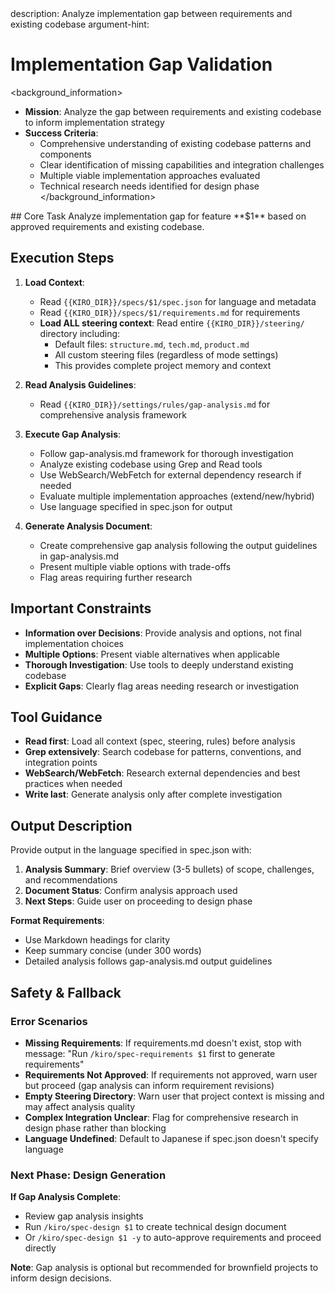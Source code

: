 <meta>
description: Analyze implementation gap between requirements and existing codebase
argument-hint: <feature-name:$1>
</meta>

# Implementation Gap Validation

<background_information>
- **Mission**: Analyze the gap between requirements and existing codebase to inform implementation strategy
- **Success Criteria**:
  - Comprehensive understanding of existing codebase patterns and components
  - Clear identification of missing capabilities and integration challenges
  - Multiple viable implementation approaches evaluated
  - Technical research needs identified for design phase
</background_information>

<instructions>
## Core Task
Analyze implementation gap for feature **$1** based on approved requirements and existing codebase.

## Execution Steps

1. **Load Context**:
   - Read `{{KIRO_DIR}}/specs/$1/spec.json` for language and metadata
   - Read `{{KIRO_DIR}}/specs/$1/requirements.md` for requirements
   - **Load ALL steering context**: Read entire `{{KIRO_DIR}}/steering/` directory including:
     - Default files: `structure.md`, `tech.md`, `product.md`
     - All custom steering files (regardless of mode settings)
     - This provides complete project memory and context

2. **Read Analysis Guidelines**:
   - Read `{{KIRO_DIR}}/settings/rules/gap-analysis.md` for comprehensive analysis framework

3. **Execute Gap Analysis**:
   - Follow gap-analysis.md framework for thorough investigation
   - Analyze existing codebase using Grep and Read tools
   - Use WebSearch/WebFetch for external dependency research if needed
   - Evaluate multiple implementation approaches (extend/new/hybrid)
   - Use language specified in spec.json for output

4. **Generate Analysis Document**:
   - Create comprehensive gap analysis following the output guidelines in gap-analysis.md
   - Present multiple viable options with trade-offs
   - Flag areas requiring further research

## Important Constraints
- **Information over Decisions**: Provide analysis and options, not final implementation choices
- **Multiple Options**: Present viable alternatives when applicable
- **Thorough Investigation**: Use tools to deeply understand existing codebase
- **Explicit Gaps**: Clearly flag areas needing research or investigation
</instructions>

## Tool Guidance
- **Read first**: Load all context (spec, steering, rules) before analysis
- **Grep extensively**: Search codebase for patterns, conventions, and integration points
- **WebSearch/WebFetch**: Research external dependencies and best practices when needed
- **Write last**: Generate analysis only after complete investigation

## Output Description
Provide output in the language specified in spec.json with:

1. **Analysis Summary**: Brief overview (3-5 bullets) of scope, challenges, and recommendations
2. **Document Status**: Confirm analysis approach used
3. **Next Steps**: Guide user on proceeding to design phase

**Format Requirements**:
- Use Markdown headings for clarity
- Keep summary concise (under 300 words)
- Detailed analysis follows gap-analysis.md output guidelines

## Safety & Fallback

### Error Scenarios
- **Missing Requirements**: If requirements.md doesn't exist, stop with message: "Run `/kiro/spec-requirements $1` first to generate requirements"
- **Requirements Not Approved**: If requirements not approved, warn user but proceed (gap analysis can inform requirement revisions)
- **Empty Steering Directory**: Warn user that project context is missing and may affect analysis quality
- **Complex Integration Unclear**: Flag for comprehensive research in design phase rather than blocking
- **Language Undefined**: Default to Japanese if spec.json doesn't specify language

### Next Phase: Design Generation

**If Gap Analysis Complete**:
- Review gap analysis insights
- Run `/kiro/spec-design $1` to create technical design document
- Or `/kiro/spec-design $1 -y` to auto-approve requirements and proceed directly

**Note**: Gap analysis is optional but recommended for brownfield projects to inform design decisions.

